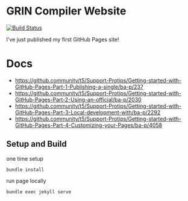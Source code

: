 # GRIN Compiler Website

[![Build Status](https://travis-ci.org/grin-compiler/grin-compiler.github.io.svg?branch=master)](https://travis-ci.org/grin-compiler/grin-compiler.github.io)

I've just published my first GitHub Pages site!

# Docs

- https://github.community/t5/Support-Protips/Getting-started-with-GitHub-Pages-Part-1-Publishing-a-single/ba-p/237
- https://github.community/t5/Support-Protips/Getting-started-with-GitHub-Pages-Part-2-Using-an-official/ba-p/2030
- https://github.community/t5/Support-Protips/Getting-started-with-GitHub-Pages-Part-3-Local-development-with/ba-p/2292
- https://github.community/t5/Support-Protips/Getting-started-with-GitHub-Pages-Part-4-Customizing-your-Pages/ba-p/4058

## Setup and Build

one time setup
```
bundle install
```

run page locally

```
bundle exec jekyll serve
```
